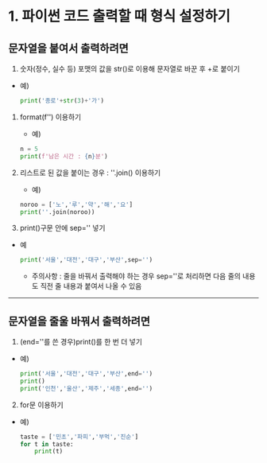 # 1. 파이썬 코드 출력할 때 형식 설정하기

## 문자열을 붙여서 출력하려면

1. 숫자(정수, 실수 등) 포맷의 값을 str()로 이용해 문자열로 바꾼 후 +로 붙이기
- 예) 
    ```python
    print('종로'+str(3)+'가')
    ```

1. format(f'') 이용하기
    - 예)
    ```python
    n = 5
    print(f'남은 시간 : {n}분')
    ```

2. 리스트로 된 값을 붙이는 경우 : ''.join() 이용하기
    - 예)
    ```python
    noroo = ['노','루','약','해','요']
    print(''.join(noroo))
    ```

3. print()구문 안에 sep='' 넣기
- 예
    ```python
    print('서울','대전','대구','부산',sep='')
    ```

  - 주의사항 : 줄을 바꿔서 출력해야 하는 경우 sep=''로 처리하면 다음 줄의 내용도 직전 줄 내용과 붙여서 나올 수 있음

---
## 문자열을 줄울 바꿔서 출력하려면
1. (end=''를 쓴 경우)print()를 한 번 더 넣기
- 예)
    ```python
    print('서울','대전','대구','부산',end='')
    print()
    print('인천','울산','제주','세종',end='')
    ```

2. for문 이용하기
- 예)
    ```python
    taste = ['민초','파피','부먹','진순']
    for t in taste:
        print(t)
    ```


